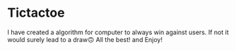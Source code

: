 # Tictactoe
I have created a algorithm for computer to always win against users.
If not it would surely lead to a draw🙃
All the best! and Enjoy!
